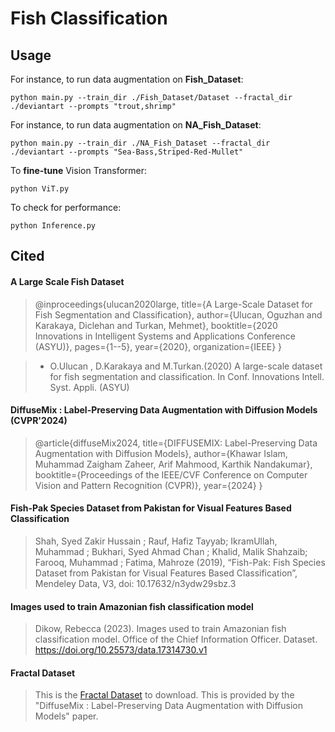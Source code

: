# Fish Classification 
## Usage

For instance, to run data augmentation on **Fish_Dataset**: 
```
python main.py --train_dir ./Fish_Dataset/Dataset --fractal_dir ./deviantart --prompts "trout,shrimp"
```

For instance, to run data augmentation on **NA_Fish_Dataset**: 
```
python main.py --train_dir ./NA_Fish_Dataset --fractal_dir ./deviantart --prompts "Sea-Bass,Striped-Red-Mullet"
```

To **fine-tune** Vision Transformer:
```
python ViT.py
```

To check for performance:
```
python Inference.py
```

## Cited
#### A Large Scale Fish Dataset
> @inproceedings{ulucan2020large,
> title={A Large-Scale Dataset for Fish Segmentation and Classification},
> author={Ulucan, Oguzhan and Karakaya, Diclehan and Turkan, Mehmet},
> booktitle={2020 Innovations in Intelligent Systems and Applications Conference (ASYU)},
> pages={1--5},
> year={2020},
> organization={IEEE}
> }

> * O.Ulucan , D.Karakaya and M.Turkan.(2020) A large-scale dataset for fish segmentation and classification.
> In Conf. Innovations Intell. Syst. Appli. (ASYU)

#### DiffuseMix : Label-Preserving Data Augmentation with Diffusion Models (CVPR'2024)
> @article{diffuseMix2024,
> title={DIFFUSEMIX: Label-Preserving Data Augmentation with Diffusion Models},
> author={Khawar Islam, Muhammad Zaigham Zaheer, Arif Mahmood, Karthik Nandakumar},
> booktitle={Proceedings of the IEEE/CVF Conference on Computer Vision and Pattern Recognition (CVPR)},
> year={2024}
> }

#### Fish-Pak Species Dataset from Pakistan for Visual Features Based Classification
> Shah, Syed Zakir Hussain ; Rauf, Hafiz Tayyab; IkramUllah, Muhammad ; Bukhari, Syed Ahmad Chan ;  Khalid, Malik Shahzaib; Farooq, 
> Muhammad ; Fatima, Mahroze  (2019), “Fish-Pak: Fish Species Dataset from Pakistan for Visual Features Based Classification”, Mendeley 
> Data, V3, doi: 10.17632/n3ydw29sbz.3

#### Images used to train Amazonian fish classification model
> Dikow, Rebecca (2023). Images used to train Amazonian fish classification model. Office of the Chief Information Officer. Dataset. 
> https://doi.org/10.25573/data.17314730.v1

#### Fractal Dataset
> This is the [Fractal Dataset](<https://drive.google.com/drive/folders/1uxK7JaO1NaJxaAGViQa1bZfX6ZzNMzx2>) to download. 
> This is provided by the "DiffuseMix : Label-Preserving Data Augmentation with Diffusion Models" paper.
